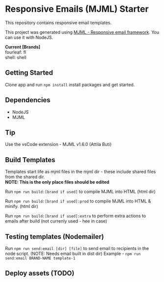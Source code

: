 # Responsive Emails (MJML) Starter

This repository contains responsive email templates.

This project was generated using [MJML - Responsive email framework](https://github.com/mjmlio/mjml). You can use it with NodeJS.

**Current [Brands]**\
fourleaf: fl\
shell: shell

## Getting Started

Clone app and run `npm install` install packages and get started.

## Dependencies

- NodeJS
- MJML

## Tip

Use the vsCode extension - MJML v1.6.0 (Attila Buti)

## Build Templates

Templates start life as mjml files in the mjml dir - these include shared files from the shared dir.\
**NOTE: This is the only place files should be edited**

Run `npm run build:[brand if used]` to compile MJML into HTML (html dir)

Run `npm run build:[brand if used]:prod` to compile MJML into HTML & minify. (html dir)

Run `npm run build:[brand if used]:extra` to perform extra actions to emails after build (not currenly used - hee in case)

## Testing templates (Nodemailer)

Run `npm run send:email [dir] [file]` to send email to recipients in the node script. (NOTE: Needs email built in dist dir)
Example - `npm run send:email BRAND-NAME template-1`

## Deploy assets (TODO)